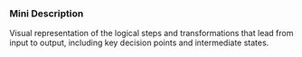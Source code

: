 ### Mini Description

Visual representation of the logical steps and transformations that lead from input to output, including key decision points and intermediate states.
